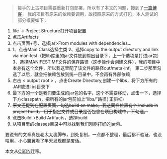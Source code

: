 > 接手的上古项目需要重新打包部署，所以有了本文的问题，搜到了[一篇博客](https://www.xjx100.cn/news/452018.html?action=onClick)，
> 我的项目有原来的依赖要调用，故按照原来的方式打包，本人测试的部分概要如下：

1. file -> Project Structure打开项目配置
2. 点击Artifacts
3. 点击页面+号，选择jar>From modules with dependencies...
4. 1、点击Main Class选择主类
   2、选择copy to the output directory and link via manifest（把lib库里的jar文件放到输出目录下，上一个选项是打进jar包）
   3、选择MANIFEST.MF文件的保存路径（这步操作会创建文件），我的项目中本身有这个文件，所以我这里配了该文件的路径out/meta-inf。
   第二步那里勾选了以后，就会把依赖包放到统一目录中，不会再有外部依赖
5. 右击 < output root > ，点击Create Directory,创建一个libs，将下方所有的JAR放进libs目录下
6. 最下方的一个是我们要生成的jar包的名字，这个不需要移动，点击一下，选择下方classpath，把所有的jar包前加上“libs/”路径(
   正斜杠)
7. ~~原文还提到在配置页面，勾选build on make，我这同样位置有个 include in project build，
   用于指定文件或目录是否包含在项目构建中，不勾选。~~
8. 点击Build->Build Artifacts，选择build
9. 从项目里的classes目录中可以找到我们刚刚打好的jar包。

要说有的文章真是老太太裹脚布，到处复制，一点都不整理，最后都不验证，也没啥用，小心翼翼看了半天发现都是废话。

本文从[CSDN](https://blog.csdn.net/qq_41623592/article/details/132365005)迁移。
